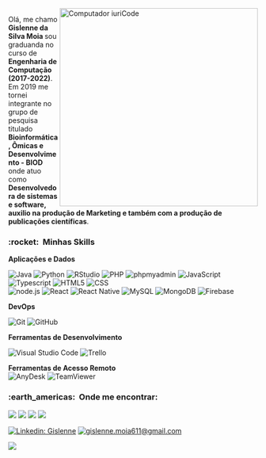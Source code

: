 <img src="https://raw.githubusercontent.com/MicaelliMedeiros/micaellimedeiros/master/image/computer-illustration.png" min-width="400px" max-width="400px" width="400px" align="right" alt="Computador iuriCode">

<p align="left"> 
  Olá, me chamo <strong> Gislenne da Silva Moia </strong> sou graduanda no curso de <strong> Engenharia de Computação (2017-2022)</strong>. <br>
  Em 2019 me tornei integrante no grupo de pesquisa titulado <strong> Bioinformática, Ômicas e Desenvolvimento - BIOD </strong> onde atuo como <strong> Desenvolvedora de sistemas e software, auxilio na produção de Marketing e também com a produção de publicações científicas</strong>.<br>
</p>

<h3> :rocket: &nbsp;Minhas Skills </h3>

**Aplicações e Dados**

  ![Java](https://img.shields.io/badge/-Java-333333?style=flat&logo=Java&logoColor=ff0000)
  ![Python](https://img.shields.io/badge/-Python-333333?style=flat&logo=Python&logoColor=007396)
  ![RStudio](https://img.shields.io/badge/-RStudio-333333?style=flat&logo=RStudio&logoColor=007396)
  ![PHP](https://img.shields.io/badge/-php-333333?style=flat&logo=php)
  ![phpmyadmin](https://img.shields.io/badge/-phpmyadmin-333333?style=flat&logo=phpmyadmin)
  ![JavaScript](https://img.shields.io/badge/-JavaScript-333333?style=flat&logo=javascript)
  ![Typescript](https://img.shields.io/badge/-Typescript-333333?style=flat&logo=Typescript)
  ![HTML5](https://img.shields.io/badge/-HTML5-333333?style=flat&logo=HTML5)
  ![CSS](https://img.shields.io/badge/-CSS-333333?style=flat&logo=CSS3&logoColor=1572B6)  
  ![node.js](https://img.shields.io/badge/-node.js-333333?style=flat&logo=node.js)
  ![React](https://img.shields.io/badge/-React-333333?style=flat&logo=react)
  ![React Native](https://img.shields.io/badge/-React%20Native-333333?style=flat&logo=react)
  ![MySQL](https://img.shields.io/badge/-MySQL-333333?style=flat&logo=mysql)
  ![MongoDB](https://img.shields.io/badge/-mongodb-333333?style=flat&logo=mongodb)
  ![Firebase](https://img.shields.io/badge/-firebase-333333?style=flat&logo=firebase)

**DevOps**

  ![Git](https://img.shields.io/badge/-Git-333333?style=flat&logo=git)
  ![GitHub](https://img.shields.io/badge/-GitHub-333333?style=flat&logo=github)

**Ferramentas de Desenvolvimento**

  ![Visual Studio Code](https://img.shields.io/badge/-Visual%20Studio%20Code-333333?style=flat&logo=visual-studio-code&logoColor=007ACC)
  ![Trello](https://img.shields.io/badge/-Trello-333333?style=flat&logo=trello&logoColor=007ACC)
  
**Ferramentas de Acesso Remoto**  
  ![AnyDesk](https://img.shields.io/badge/-AnyDesk-333333?style=flat&logo=AnyDesk)
  ![TeamViewer](https://img.shields.io/badge/-TeamViewer-333333?style=flat&logo=TeamViewer)
<br/>

<h3> :earth_americas: &nbsp;Onde me encontrar: </h3> 

<p align="left">
  <a href="#" alt="Gmail">
  <img src="https://img.shields.io/badge/-Gmail-FF0000?style=flat-square&labelColor=FF0000&logo=gmail&logoColor=white&link=mailto:gislenne.moia611@gmail.com" /></a>

  <a href="#" alt="Linkedin">
  <img src="https://img.shields.io/badge/-Linkedin-0e76a8?style=flat-square&logo=Linkedin&logoColor=white&link=https://www.linkedin.com/in/gislenne-moia-b274ab170/" /></a>

  <a href="#" alt="WhatsApp">
  <img src="https://img.shields.io/badge/-WhatsApp-25d366?style=flat-square&labelColor=25d366&logo=whatsapp&logoColor=white&link=API-DO-SEU-WHATSAPP"/></a>

  <a href="#" alt="Instagram">
  <img src="https://img.shields.io/badge/-Instagram-DF0174?style=flat-square&labelColor=DF0174&logo=instagram&logoColor=white&link=https://www.instagram.com/gislenne.moia/"/></a>
</p>  



[![Linkedin: Gislenne](https://img.shields.io/badge/-Gislenne-blue?style=flat-square&logo=Linkedin&logoColor=white&link=https://www.linkedin.com/in/gislenne-moia-b274ab170/)](https://www.linkedin.com/in/gislenne-moia-b274ab170/)
[![gislenne.moia611@gmail.com](https://img.shields.io/badge/-gislenne.moia611@gmail.com-006bed?style=flat-square&logo=Gmail&logoColor=white&link=mailto:gislenne.moia611@gmail.com)](mailto:gislenne.moia611@gmail.com)

<a href="#" alt="Instagram">
  <img src="https://img.shields.io/badge/-Instagram-DF0174?style=flat square&labelColor=DF0174&logo=instagram&logoColor=white&link=https://www.instagram.com/gislenne.moia/"/>
</a>
</p>  

<!---
Gislenne/Gislenne is a ✨ special ✨ repository because its `README.md` (this file) appears on your GitHub profile.
You can click the Preview link to take a look at your changes.
--->
